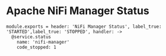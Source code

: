 
# Apache NiFi Manager Status

    module.exports = header: 'NiFi Manager Status', label_true: 'STARTED',label_true: 'STOPPED', handler: ->
      @service.status
        name: 'nifi-manager'
        code_stopped: 1
